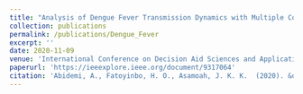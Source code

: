 ```yaml
---
title: "Analysis of Dengue Fever Transmission Dynamics with Multiple Controls: A Mathematical Approach"
collection: publications
permalink: /publications/Dengue_Fever
excerpt: ''
date: 2020-11-09
venue: 'International Conference on Decision Aid Sciences and Application (DASA)'
paperurl: 'https://ieeexplore.ieee.org/document/9317064'
citation: 'Abidemi, A., Fatoyinbo, H. O., Asamoah, J. K. K.  (2020). &quot;Analysis of Dengue Fever Transmission Dynamics with Multiple Controls: A Mathematical Approach&quot; <i>IEEE Xplore</i>'
---
```







